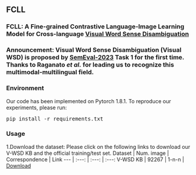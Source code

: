 ## FCLL
### FCLL: A **F**ine-grained **C**ontrastive **L**anguage-Image **L**earning Model for Cross-language [Visual Word Sense Disambiguation](https://raganato.github.io/vwsd/)
### Announcement: Visual Word Sense Disambiguation (Visual WSD) is proposed by [SemEval-2023](https://semeval.github.io/SemEval2023/tasks) Task 1 for the first time. Thanks to Raganato *et al.* for leading us to recognize this multimodal-multilingual field.
### Environment
Our code has been implemented on Pytorch 1.8.1. To reproduce our experiments, please run: <pre/>pip install -r requirements.txt</pre> 
### Usage
1.Download the dataset:
Please click on the following links to download our V-WSD KB and the official training/test set.
Dataset | Num. image | Correspondence | Link
--- | :---: | :---: | :---:
V-WSD KB | 92267 | 1-n-n | [Download]()
